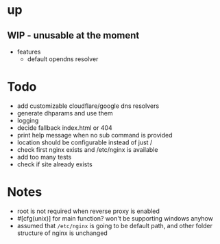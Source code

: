 # up

## WIP - unusable at the moment

- features
    - default opendns resolver


# Todo

- add customizable cloudflare/google dns resolvers
- generate dhparams and use them
- logging
- decide fallback index.html or 404
- print help message when no sub command is provided
- location should be configurable instead of just /
- check first nginx exists and /etc/nginx is available
- add too many tests
- check if site already exists


# Notes
- root is not required when reverse proxy is enabled
- #[cfg(unix)] for main function? won't be supporting windows anyhow
- assumed that `/etc/nginx` is going to be default path, and other folder structure of nginx is unchanged